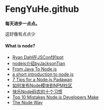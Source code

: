 # FengYuHe.github
<b>每天进步一点点。</b>

这好像有点点少


#### What is node?

* [Ryan Dahl在JSConf的ppt](http://s3.amazonaws.com/four.livejournal/20091117/jsconf.pdf)
* [nodejs介绍byJacksonTian](http://devconf.qiniudn.com/Node_Introduction.pdf)
* [From Java To Node.js](http://www.slideshare.net/cliffano/from-java-to-nodejs)
* [a short introduction to node.js](https://github.com/maxogden/art-of-node)
* [7 Tips for a Node.js Padawan](http://diwu.me/2013/09/24/7-tips-for-a-node-dot-js-padawan/)
* [如何发布Node模块到NPM社区](http://weizhifeng.net/how-to-publish-a-node-module.html)
* [快乐Node码农的十个习惯](http://www.infoq.com/cn/articles/node.js-habits)
* [Top 10 Mistakes Node.js Developers Make](https://www.airpair.com/node.js/posts/top-10-mistakes-node-developers-make)
* [The Node Way](http://thenodeway.io/)

